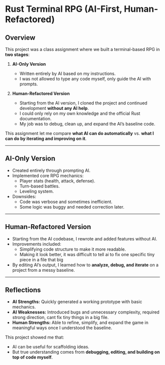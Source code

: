# Rust Terminal RPG (AI-First, Human-Refactored)

## Overview
This project was a class assignment where we built a terminal-based RPG in **two stages**:

1. **AI-Only Version**  
   - Written entirely by AI based on my instructions.  
   - I was not allowed to type any code myself, only guide the AI with prompts.  

2. **Human-Refactored Version**  
   - Starting from the AI version, I cloned the project and continued development **without any AI help**.  
   - I could only rely on my own knowledge and the official Rust documentation.  
   - My job was to debug, clean up, and expand the AI’s baseline code.

This assignment let me compare **what AI can do automatically** vs. **what I can do by iterating and improving on it**.

***

## AI-Only Version
- Created entirely through prompting AI.  
- Implemented core RPG mechanics:  
  - Player stats (health, attack, defense).  
  - Turn-based battles.  
  - Leveling system.  
- Downsides:  
  - Code was verbose and sometimes inefficient.  
  - Some logic was buggy and needed correction later.  

***

## Human-Refactored Version
- Starting from the AI codebase, I rewrote and added features without AI.  
- Improvements included:  
  - Simplifying code structure to make it more readable.
  - Making it look better, it was difficult to tell ai to fix one specific tiny piece in a file that big
- By editing AI’s output, I learned how to **analyze, debug, and iterate** on a project from a messy baseline.  

***

## Reflections
- **AI Strengths:** Quickly generated a working prototype with basic mechanics.  
- **AI Weaknesses:** Introduced bugs and unnecessary complexity, required strong direction, cant fix tiny things in a big file.  
- **Human Strengths:** Able to refine, simplify, and expand the game in meaningful ways once I understood the baseline.  

This project showed me that:  
- AI can be useful for scaffolding ideas.  
- But true understanding comes from **debugging, editing, and building on top of code myself**.  

